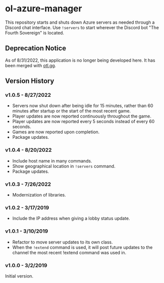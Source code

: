 # ol-azure-manager

This repository starts and shuts down Azure servers as needed through a Discord chat interface.  Use `!servers` to start wherever the Discord bot "The Fourth Sovereign" is located.

## Deprecation Notice

As of 8/31/2022, this application is no longer being developed here.  It has been merged with [otl.gg](https://github.com/overload-development-community/otl.gg).

## Version History

### v1.0.5 - 8/27/2022

* Servers now shut down after being idle for 15 minutes, rather than 60 minutes after startup or the start of the most recent game.
* Player updates are now reported continuously throughout the game.
* Player updates are now reported every 5 seconds instead of every 60 seconds.
* Games are now reported upon completion.
* Package updates.

### v1.0.4 - 8/20/2022

* Include host name in many commands.
* Show geographical location in `!servers` command.
* Package updates.

### v1.0.3 - 7/26/2022

* Modernization of libraries.

### v1.0.2 - 3/17/2019

* Include the IP address when giving a lobby status update.

### v1.0.1 - 3/10/2019

* Refactor to move server updates to its own class.
* When the `!extend` command is used, it will post future updates to the channel the most recent !extend command was used in.

### v1.0.0 - 3/2/2019

Initial version.
